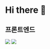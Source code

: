 # Hi there 👋

## 프론트엔드

<img src="https://img.shields.io/badge/react-20232a.svg?style=for-the-badge&logo=react&logoColor=61DAFB" />
<img src="https://img.shields.io/badge/html-20232a.svg?style=for-the-badge&logo=html&logoColor=61DAFB" />
